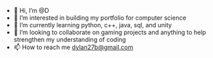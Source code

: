 - 👋 Hi, I’m @D
- 👀 I’m interested in building my portfolio for computer science
- 🌱 I’m currently learning python, c++, java, sql, and unity
- 💞️ I’m looking to collaborate on gaming projects and anything to help strengthen my understanding of coding
- 📫 How to reach me dylan27b@gmail.com

<!---
Dabrizzle/Dabrizzle is a ✨ special ✨ repository because its `README.md` (this file) appears on your GitHub profile.
You can click the Preview link to take a look at your changes.
--->
